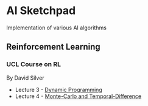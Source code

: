 # AI Sketchpad

Implementation of various AI algorithms

## Reinforcement Learning

### UCL Course on RL
By David Silver
* Lecture 3 - [Dynamic Programming](UCL%20-%20Course%20on%20RL%20by%20David%20Silver/Lecture%203%20-%20Planning%20by%20Dynamic%20Programming/Planning%20by%20Dynamic%20Programming.ipynb)
* Lecture 4 - [Monte-Carlo and Temporal-Difference](UCL%20-%20Course%20on%20RL%20by%20David%20Silver/Lecture%204%20-%20Model-Free%20Prediction/Model-Free%20Prediction.ipynb)

